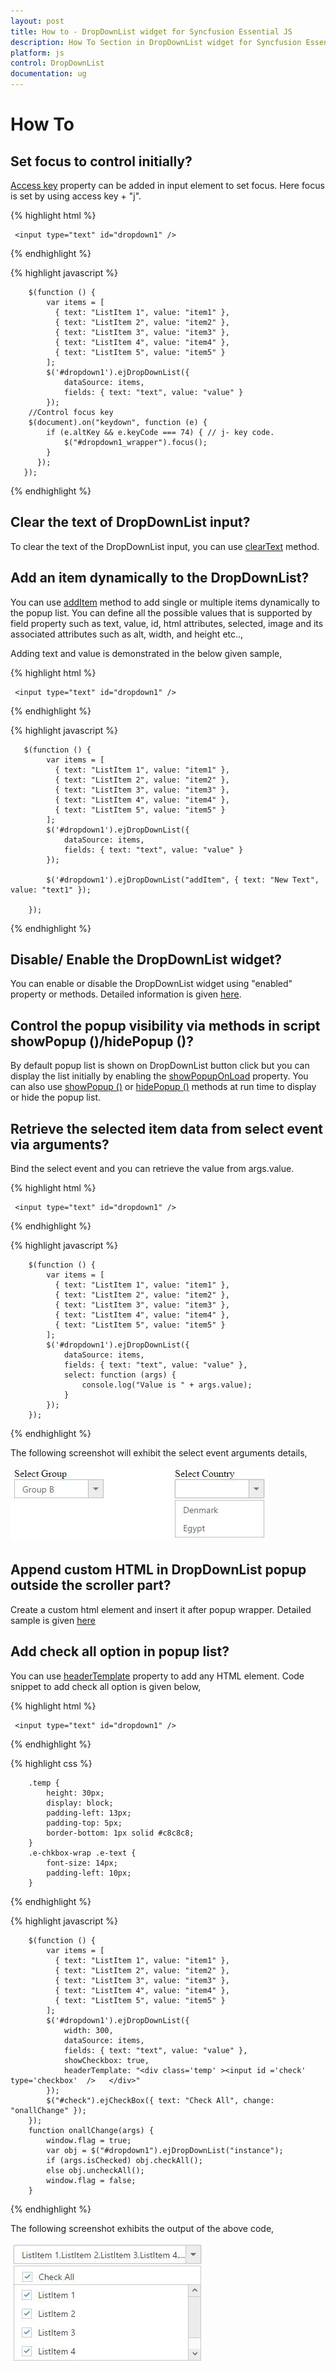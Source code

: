 ```yaml
---
layout: post
title: How to - DropDownList widget for Syncfusion Essential JS
description: How To Section in DropDownList widget for Syncfusion Essential JS
platform: js
control: DropDownList
documentation: ug
---
```


# How To

## Set focus to control initially?

[Access key](https://en.wikipedia.org/wiki/Access_key) property can be added in input element to set focus. Here focus is set by using access key + "j".

{% highlight html %}

     <input type="text" id="dropdown1" />
     
{% endhighlight %}

{% highlight javascript %}

        $(function () {
            var items = [
              { text: "ListItem 1", value: "item1" },
	          { text: "ListItem 2", value: "item2" },
		      { text: "ListItem 3", value: "item3" },
		      { text: "ListItem 4", value: "item4" },
		      { text: "ListItem 5", value: "item5" }
            ];
            $('#dropdown1').ejDropDownList({
                dataSource: items,
                fields: { text: "text", value: "value" }
            });
        //Control focus key
        $(document).on("keydown", function (e) {
            if (e.altKey && e.keyCode === 74) { // j- key code.
                $("#dropdown1_wrapper").focus();
            }
          });
       });
 
{% endhighlight %}

## Clear the text of DropDownList input?

To clear the text of the DropDownList input, you can use [clearText](http://help.syncfusion.com/js/api/ejdropdownlist#methods:cleartext) method.

## Add an item dynamically to the DropDownList?

You can use [addItem](http://help.syncfusion.com/js/api/ejdropdownlist#methods:additem) method to add single or multiple items dynamically to the popup list. You can define all the possible values that is supported by field property such as text, value, id, html attributes, selected, image and its associated attributes such as alt, width, and height etc..,

Adding text and value is demonstrated in the below given sample,

{% highlight html %}

     <input type="text" id="dropdown1" />
     
{% endhighlight %}

{% highlight javascript %}

       $(function () {
            var items = [
              { text: "ListItem 1", value: "item1" },
	          { text: "ListItem 2", value: "item2" },
		      { text: "ListItem 3", value: "item3" },
		      { text: "ListItem 4", value: "item4" },
		      { text: "ListItem 5", value: "item5" }
            ];
            $('#dropdown1').ejDropDownList({
                dataSource: items,
                fields: { text: "text", value: "value" }
            });

            $('#dropdown1').ejDropDownList("addItem", { text: "New Text", value: "text1" });

        });

{% endhighlight %}

## Disable/ Enable the DropDownList widget?

You can enable or disable the DropDownList widget using "enabled" property or methods. Detailed information is given [here](customization#enabledisable-the-widget).

## Control the popup visibility via methods in script showPopup ()/hidePopup ()?

By default popup list is shown on DropDownList button click but you can display the list initially by enabling the [showPopupOnLoad](http://help.syncfusion.com/js/api/ejdropdownlist#members:showpopuponload) property. You can also use [showPopup ()](http://help.syncfusion.com/js/api/ejdropdownlist#methods:showpopup) or [hidePopup ()](http://help.syncfusion.com/js/api/ejdropdownlist#methods:hidepopup) methods at run time to display or hide the popup list.

## Retrieve the selected item data from select event via arguments?

Bind the select event and you can retrieve the value from args.value. 

{% highlight html %}

     <input type="text" id="dropdown1" />
     
{% endhighlight %}

{% highlight javascript %}

        $(function () {
            var items = [
              { text: "ListItem 1", value: "item1" },
	          { text: "ListItem 2", value: "item2" },
		      { text: "ListItem 3", value: "item3" },
		      { text: "ListItem 4", value: "item4" },
		      { text: "ListItem 5", value: "item5" }
            ];
            $('#dropdown1').ejDropDownList({
                dataSource: items,
                fields: { text: "text", value: "value" },
                select: function (args) {
                    console.log("Value is " + args.value);
                }
            });
        });

{% endhighlight %}

The following screenshot will exhibit the select event arguments details,

![](HowTo_images/HowTo_img1.jpeg)

## Append custom HTML in DropDownList popup outside the scroller part?

Create a custom html element and insert it after popup wrapper. Detailed sample is given [here](http://jsplayground.syncfusion.com/ey2mpity)

## Add check all option in popup list?

You can use [headerTemplate](http://help.syncfusion.com/js/api/ejdropdownlist#members:headertemplate) property to add any HTML element. Code snippet to add check all option is given below,

{% highlight html %}

     <input type="text" id="dropdown1" />
	 
{% endhighlight %}

{% highlight css %}

        .temp {
            height: 30px;
            display: block;
            padding-left: 13px;
            padding-top: 5px;
            border-bottom: 1px solid #c8c8c8;
        }
        .e-chkbox-wrap .e-text {
            font-size: 14px;
            padding-left: 10px;
        }

     
{% endhighlight %}

{% highlight javascript %}

        $(function () {
            var items = [
              { text: "ListItem 1", value: "item1" },
	          { text: "ListItem 2", value: "item2" },
		      { text: "ListItem 3", value: "item3" },
		      { text: "ListItem 4", value: "item4" },
		      { text: "ListItem 5", value: "item5" }
            ];
            $('#dropdown1').ejDropDownList({
                width: 300,
                dataSource: items,
                fields: { text: "text", value: "value" },
                showCheckbox: true,
                headerTemplate: "<div class='temp' ><input id ='check' type='checkbox'  />   </div>"
            });
            $("#check").ejCheckBox({ text: "Check All", change: "onallChange" });
        });
        function onallChange(args) {
            window.flag = true;
            var obj = $("#dropdown1").ejDropDownList("instance");
            if (args.isChecked) obj.checkAll();
            else obj.uncheckAll();
            window.flag = false;
        }

{% endhighlight %}

The following screenshot exhibits the output of the above code,

![](HowTo_images/HowTo_img2.jpeg)

